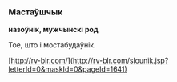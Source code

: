 ### Мастаўшчык
**назоўнік, мужчынскі род**

Тое, што і мостабудаўнік.

<a rel="author">[http://rv-blr.com/](http://rv-blr.com/slounik.jsp?letterId=0&maskId=0&pageId=1641)</a>
